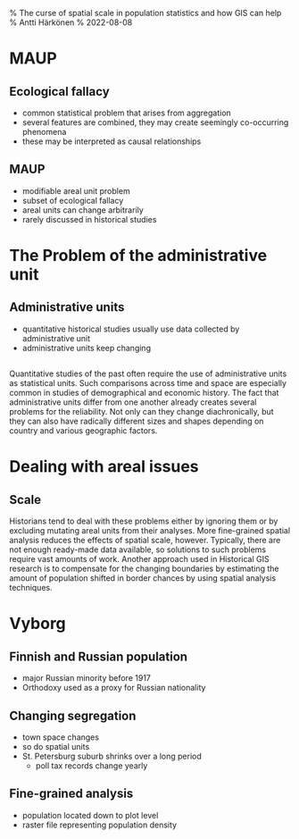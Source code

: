 % The curse of spatial scale in population statistics and how GIS can help
% Antti Härkönen
% 2022-08-08

# MAUP

## Ecological fallacy

- common statistical problem that arises from aggregation
- several features are combined, they may create seemingly co-occurring phenomena
- these may be interpreted as causal relationships

## MAUP

- modifiable areal unit problem
- subset of ecological fallacy
- areal units can change arbitrarily
- rarely discussed in historical studies

# The Problem of the administrative unit

## Administrative units

- quantitative historical studies usually use data collected by administrative unit
- administrative units keep changing

## 

Quantitative studies of the past often require the use of administrative units as statistical units.
Such comparisons across time and space are especially common in studies of demographical and economic history.
The fact that administrative units differ from one another already creates several problems for the reliability.
Not only can they change diachronically, but they can also have radically different sizes and shapes depending on country and various geographic factors.

# Dealing with areal issues

## Scale

Historians tend to deal with these problems either by ignoring them or by excluding mutating areal units from their analyses.
More fine-grained spatial analysis reduces the effects of spatial scale, however.
Typically, there are not enough ready-made data available, so solutions to such problems require vast amounts of work.
Another approach used in Historical GIS research is to compensate for the changing boundaries by estimating the amount of population shifted in border chances by using spatial analysis techniques.

# Vyborg

## Finnish and Russian population

- major Russian minority before 1917
- Orthodoxy used as a proxy for Russian nationality

## Changing segregation

- town space changes
- so do spatial units
- St. Petersburg suburb shrinks over a long period
  + poll tax records change yearly

## Fine-grained analysis

- population located down to plot level
- raster file representing population density